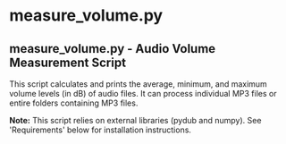 # measure_volume.py

## measure_volume.py - Audio Volume Measurement Script

This script calculates and prints the average, minimum, and maximum volume levels (in dB) of audio files.
It can process individual MP3 files or entire folders containing MP3 files.

**Note:** This script relies on external libraries (pydub and numpy).  See 'Requirements' below for installation instructions.
